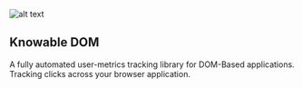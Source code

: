 ![alt text](https://github.com/corlogix/knowable-dom/blob/main/docs/knowable-dom.png?raw=true)

## Knowable DOM
A fully automated user-metrics tracking library for DOM-Based applications. Tracking clicks across your browser application.